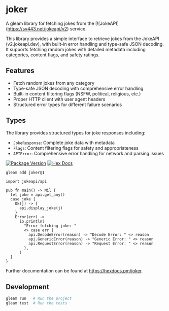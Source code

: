 

# joker

A gleam library for fetching jokes from the [![JokeAPI] (https://sv443.net/jokeapi/v2) service.

This library provides a simple interface to retrieve jokes from the JokeAPI (v2.jokeapi.dev), with built-in error handling and type-safe JSON decoding. It supports fetching random jokes with detailed metadata including categories, content flags, and safety ratings.

## Features

- Fetch random jokes from any category
- Type-safe JSON decoding with comprehensive error handling
- Built-in content filtering flags (NSFW, political, religious, etc.)
- Proper HTTP client with user agent headers
- Structured error types for different failure scenarios

## Types

The library provides structured types for joke responses including:
- `JokeResponse`: Complete joke data with metadata
- `Flags`: Content filtering flags for safety and appropriateness
- `APIError`: Comprehensive error handling for network and parsing issues


[![Package Version](https://img.shields.io/hexpm/v/joker)](https://hex.pm/packages/joker)
[![Hex Docs](https://img.shields.io/badge/hex-docs-ffaff3)](https://hexdocs.pm/joker/)

```sh
gleam add joker@1
```
```gleam
import jokeapi/api

pub fn main() -> Nil {
  let joke = api.get_any()
  case joke {
    Ok(j) -> {
      api.display_joke(j)
    }
    Error(err) ->
      io.println(
        "Error fetching joke: "
        <> case err {
          api.DecodeError(reason) -> "Decode Error: " <> reason
          api.GenericError(reason) -> "Generic Error: " <> reason
          api.RequestError(reason) -> "Request Error: " <> reason
        },
      )
  }
}
```

Further documentation can be found at <https://hexdocs.pm/joker>.

## Development

```sh
gleam run   # Run the project
gleam test  # Run the tests
```

